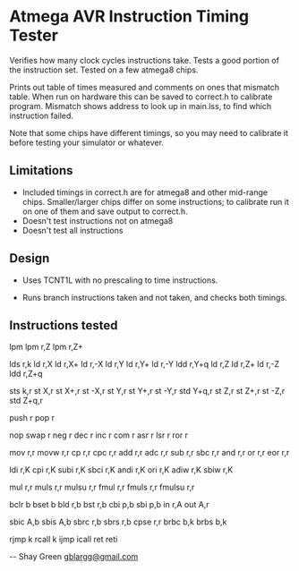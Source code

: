 Atmega AVR Instruction Timing Tester
====================================
Verifies how many clock cycles instructions take. Tests a good portion of the instruction set. Tested on a few atmega8 chips.

Prints out table of times measured and comments on ones that mismatch table. When run on hardware this can be saved to correct.h to calibrate program. Mismatch shows address to look up in main.lss, to find which instruction failed.

Note that some chips have different timings, so you may need to calibrate it before testing your simulator or whatever.


Limitations
-----------
* Included timings in correct.h are for atmega8 and other mid-range chips. Smaller/larger chips differ on some instructions; to calibrate run it on one of them and save output to correct.h.
* Doesn't test instructions not on atmega8
* Doesn't test all instructions


Design
------
* Uses TCNT1L with no prescaling to time instructions.

* Runs branch instructions taken and not taken, and checks both timings.


Instructions tested
-------------------
lpm
lpm     r,Z
lpm     r,Z+

lds     r,k
ld      r,X
ld      r,X+
ld      r,-X
ld      r,Y
ld      r,Y+
ld      r,-Y
ldd     r,Y+q
ld      r,Z
ld      r,Z+
ld      r,-Z
ldd     r,Z+q

sts     k,r
st      X,r
st      X+,r
st      -X,r
st      Y,r
st      Y+,r
st      -Y,r
std     Y+q,r
st      Z,r
st      Z+,r
st      -Z,r
std     Z+q,r

push    r
pop     r

nop
swap    r
neg     r
dec     r
inc     r
com     r
asr     r
lsr     r
ror     r

mov     r,r
movw    r,r
cp      r,r
cpc     r,r
add     r,r
adc     r,r
sub     r,r
sbc     r,r
and     r,r
or      r,r
eor     r,r

ldi     r,K
cpi     r,K
subi    r,K
sbci    r,K
andi    r,K
ori     r,K
adiw    r,K
sbiw    r,K

mul     r,r
muls    r,r
mulsu   r,r
fmul    r,r
fmuls   r,r
fmulsu  r,r

bclr    b
bset    b
bld     r,b
bst     r,b
cbi     p,b
sbi     p,b
in      r,A
out     A,r

sbic    A,b
sbis    A,b
sbrc    r,b
sbrs    r,b
cpse    r,r
brbc    b,k
brbs    b,k

rjmp    k
rcall   k
ijmp
icall
ret
reti

-- 
Shay Green <gblargg@gmail.com>
